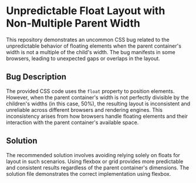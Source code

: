 # Unpredictable Float Layout with Non-Multiple Parent Width

This repository demonstrates an uncommon CSS bug related to the unpredictable behavior of floating elements when the parent container's width is not a multiple of the child's width.  The bug manifests in some browsers, leading to unexpected gaps or overlaps in the layout.

## Bug Description

The provided CSS code uses the `float` property to position elements.  However, when the parent container's width is not perfectly divisible by the children's widths (in this case, 50%), the resulting layout is inconsistent and unreliable across different browsers and rendering engines. This inconsistency arises from how browsers handle floating elements and their interaction with the parent container's available space.

## Solution

The recommended solution involves avoiding relying solely on floats for layout in such scenarios.  Using flexbox or grid provides more predictable and consistent results regardless of the parent container's dimensions.  The solution file demonstrates the correct implementation using flexbox.
